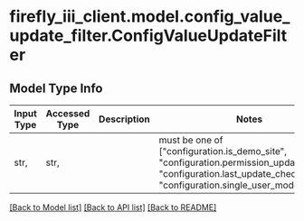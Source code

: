 # firefly_iii_client.model.config_value_update_filter.ConfigValueUpdateFilter

## Model Type Info
Input Type | Accessed Type | Description | Notes
------------ | ------------- | ------------- | -------------
str,  | str,  |  | must be one of ["configuration.is_demo_site", "configuration.permission_update_check", "configuration.last_update_check", "configuration.single_user_mode", ] 

[[Back to Model list]](../../README.md#documentation-for-models) [[Back to API list]](../../README.md#documentation-for-api-endpoints) [[Back to README]](../../README.md)


